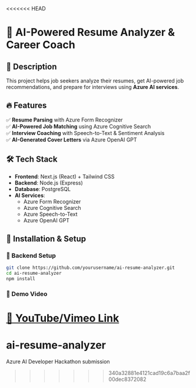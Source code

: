 <<<<<<< HEAD
# 🚀 AI-Powered Resume Analyzer & Career Coach  

## 📌 Description  
This project helps job seekers analyze their resumes, get AI-powered job recommendations, and prepare for interviews using **Azure AI services**.  

## 🔥 Features  
✅ **Resume Parsing** with Azure Form Recognizer  
✅ **AI-Powered Job Matching** using Azure Cognitive Search  
✅ **Interview Coaching** with Speech-to-Text & Sentiment Analysis  
✅ **AI-Generated Cover Letters** via Azure OpenAI GPT  

## 🛠️ Tech Stack  
- **Frontend**: Next.js (React) + Tailwind CSS  
- **Backend**: Node.js (Express)  
- **Database**: PostgreSQL  
- **AI Services**:  
  - Azure Form Recognizer  
  - Azure Cognitive Search  
  - Azure Speech-to-Text  
  - Azure OpenAI GPT  

## 🚀 Installation & Setup  

### 🔹 Backend Setup  
```sh
git clone https://github.com/yourusername/ai-resume-analyzer.git  
cd ai-resume-analyzer  
npm install  
```

### 🔹 Demo Video  
[🔗 YouTube/Vimeo Link](#)  
=======
# ai-resume-analyzer
Azure AI Developer Hackathon submission
>>>>>>> 340a32881e4121cad19c6a7baa2f00dec8372082
